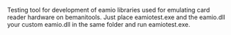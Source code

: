 Testing tool for development of eamio libraries used for emulating card reader hardware on
bemanitools. Just place eamiotest.exe and the eamio.dll your custom eamio.dll in the same folder and
run eamiotest.exe.
